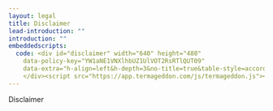 ```yaml
---
layout: legal
title: Disclaimer
lead-introduction: ""
introduction: ""
embeddedscripts:
  code: <div id="disclaimer" width="640" height="480"
    data-policy-key="YW1aNE1VNXlhbUZ1UlVOT2RsRTlQUT09"
    data-extra="h-align=left&h-depth=3&no-title=true&table-style=accordion" >
    </div><script src="https://app.termageddon.com/js/termageddon.js"></script>
---
```

Disclaimer